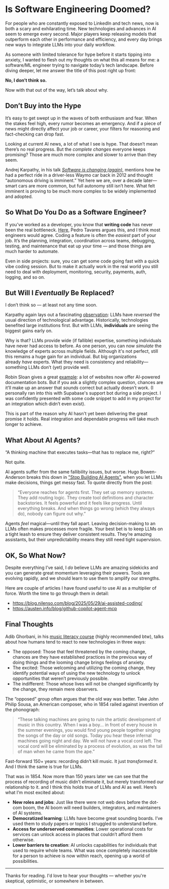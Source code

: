 # **Is Software Engineering Doomed?**

For people who are constantly exposed to LinkedIn and tech news, now is both a scary and exhilarating time. New technologies and advances in AI seem to emerge every second. Major players keep releasing models that outperform each other in performance and efficiency, and every day brings new ways to integrate LLMs into your daily workflow.

As someone with limited tolerance for hype before it starts tipping into anxiety, I wanted to flesh out my thoughts on what this all means for me: a software/ML engineer trying to navigate today’s tech landscape. Before diving deeper, let me answer the title of this post right up front:

**No, I don’t think so.**

Now with that out of the way, let’s talk about why.

## Don’t Buy into the Hype

It’s easy to get swept up in the waves of both enthusiasm and fear. When the stakes feel high, every rumor becomes an emergency. And if a piece of news might directly affect your job or career, your filters for reasoning and fact-checking can drop fast.

Looking at current AI news, a lot of what I see is hype. That doesn’t mean there’s no real progress. But the *complete changes* everyone keeps promising? Those are much more complex and slower to arrive than they seem.

Andrej Karpathy, in his talk [_Software is changing (again)_](https://www.youtube.com/watch?v=LCEmiRjPEtQ), mentions how he had a perfect ride in a driver-less Waymo car back in 2012 and thought “autonomous driving is imminent.” Yet here we are, over a decade later—smart cars are more common, but full autonomy still isn’t here. What felt imminent is proving to be much more complex to be widely implemented and adopted.

## So What Do You Do as a Software Engineer?

If you’ve worked as a developer, you know that **writing code** has never been the real bottleneck. [Here](https://ordep.dev/posts/writing-code-was-never-the-bottleneck), Pedro Tavares argues this, and I think most engineers would agree. Coding a feature is often the *easiest* part of your job. It’s the planning, integration, coordination across teams, debugging, testing, and maintenance that eat up your time — and those things are much harder to automate.

Even in side projects: sure, you can get some code going fast with a quick vibe coding session. But to make it actually work in the real world you still need to deal with deployment, monitoring, security, payments, auth, logging, and so on.

## But Will I *Eventually* Be Replaced?

I don’t think so — at least not any time soon.

Karpathy again lays out a fascinating [observation](https://karpathy.bearblog.dev/power-to-the-people/): LLMs have *reversed* the usual direction of technological advantage. Historically, technologies benefited large institutions first. But with LLMs, **individuals** are seeing the biggest gains early on.

Why is that? LLMs provide wide (if fallible) expertise, something individuals have never had access to before. As one person, you can now *simulate* the knowledge of experts across multiple fields. Although it's not perfect, still this remains a huge gain for an individual. But big organizations already *have* experts. What they need is consistency and reliability—something LLMs don’t (yet) provide well.

Robin Sloan gives a great [example](https://www.robinsloan.com/lab/what-are-we-even-doing-here/): a lot of websites now offer AI-powered documentation bots. But if you ask a slightly complex question, chances are it’ll make up an answer that *sounds* correct but actually doesn’t work. (I personally ran into this with Supabase's support bot during a side project. I was confidently presented with some code snippet to add in my project for an integration which didn’t even exist).

This is part of the reason why AI hasn't yet been delivering the great promise it holds. Real integration and dependable progress will take much longer to achieve.

## What About AI Agents?

“A thinking machine that executes tasks—that has to replace me, right?”

Not quite.

AI agents suffer from the same fallibility issues, but worse. Hugo Bowen-Anderson breaks this down in ["Stop Building AI Agents"](https://decodingml.substack.com/p/stop-building-ai-agents), when you let LLMs make decisions, things get messy fast. To quote directly from the post:

> “Everyone reaches for agents first. They set up memory systems. They add routing logic. They create tool definitions and character backstories. It feels powerful and it feels like progress.
> Until everything breaks. And when things go wrong (which they always do), nobody can figure out why.”

Agents *feel* magical—until they fall apart. Leaving decision-making to an LLMs often makes processes more fragile. Your best bet is to keep LLMs on a tight leash to ensure they deliver consistent results. They’re amazing assistants, but their unpredictability means they still need tight supervision.

## OK, So What Now?

Despite everything I’ve said, I *do* believe LLMs are amazing sidekicks and you can generate great momentum leveraging their powers. Tools are evolving rapidly, and we should learn to use them to amplify our strengths.

Here are couple of articles I have found useful to use AI as a multiplier of force. Worth the time to go through them in detail:

- https://blog.nilenso.com/blog/2025/05/29/ai-assisted-coding/
- https://austen.info/blog/github-copilot-agent-mcp

## Final Thoughts

Adib Ghorbani, in his [music literacy course](https://decodingml.substack.com/p/stop-building-ai-agents) (highly recommended btw), talks about how humans tend to react to new technologies in three ways:

- The opposed: Those that feel threatened by the coming change, chances are they have established practices in the previous way of doing things and the looming change brings feelings of anxiety.
- The excited: Those welcoming and utilizing the coming change, they identify potential ways of using the new technology to unlock opportunities that weren’t previously possible.
- The indifferent: Those whose lives will not be changed significantly by the change, they remain mere observers.

The “opposed” group often argues that the old way was better. Take John Philip Sousa, an American composer, who in 1854 railed against invention of the phonograph:

> “These talking machines are going to ruin the artistic development of music in this country. When I was a boy... in front of every house in the summer evenings, you would find young people together singing the songs of the day or old songs. Today you hear these infernal machines going night and day. We will not have a vocal cord left. The vocal cord will be eliminated by a process of evolution, as was the tail of man when he came from the ape.”

Fast-forward 150+ years: recording didn’t kill music. It just *transformed* it. And I think the same is true for LLMs.

That was in 1854. Now more than 150 years later we can see that the process of recording of music didn’t eliminate it, but merely transformed our relationship to it. and I think this holds true of LLMs and AI as well. Here’s what I’m most excited about:

- **New roles and jobs**: Just like there were not web devs before the dot-com boom, the AI boom will need builders, integrators, and maintainers of AI systems.
- **Democratized learning**: LLMs have become great sounding boards. I’ve used them to study papers or topics I struggled to understand before.
- **Access for underserved communities**: Lower operational costs for services can unlock access in places that couldn’t afford them otherwise.
- **Lower barriers to creation**: AI unlocks capabilities for individuals that used to require whole teams. What was once completely inaccessible for a person to achieve is now within reach, opening up a world of possibilities.

---

Thanks for reading. I'd love to hear your thoughts — whether you're skeptical, optimistic, or somewhere in between.
